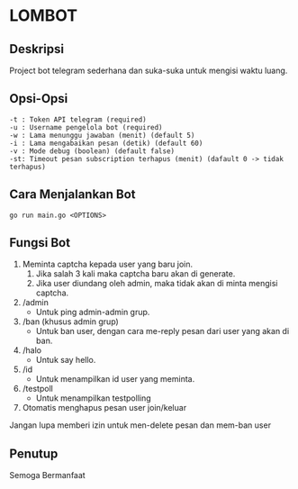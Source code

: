 # LOMBOT
## Deskripsi
Project bot telegram sederhana dan suka-suka untuk mengisi waktu luang.

## Opsi-Opsi

    -t : Token API telegram (required)
    -u : Username pengelola bot (required)
    -w : Lama menunggu jawaban (menit) (default 5)
    -i : Lama mengabaikan pesan (detik) (default 60)
    -v : Mode debug (boolean) (default false)
    -st: Timeout pesan subscription terhapus (menit) (dafault 0 -> tidak terhapus)

## Cara Menjalankan Bot
```shell
go run main.go <OPTIONS>
```
## Fungsi Bot
1. Meminta captcha kepada user yang baru join.
   1. Jika salah 3 kali maka captcha baru akan di generate.
   2. Jika user diundang oleh admin, maka tidak akan di minta mengisi captcha.
2. /admin
   - Untuk ping admin-admin grup.
3. /ban (khusus admin grup)
   - Untuk ban user, dengan cara me-reply pesan dari user yang akan di ban.
4. /halo
   - Untuk say hello.
5. /id
   - Untuk menampilkan id user yang meminta.
6. /testpoll
   - Untuk menampilkan testpolling
7. Otomatis menghapus pesan user join/keluar

Jangan lupa memberi izin untuk men-delete pesan dan mem-ban user

## Penutup
Semoga Bermanfaat
